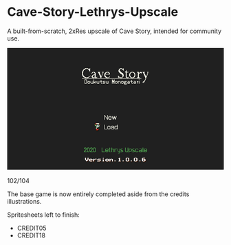 # Cave-Story-Lethrys-Upscale
A built-from-scratch, 2xRes upscale of Cave Story, intended for community use.

![Screenshot](screenshot.png)

102/104

The base game is now entirely completed aside from the credits illustrations.

Spritesheets left to finish:

- CREDIT05
- CREDIT18
